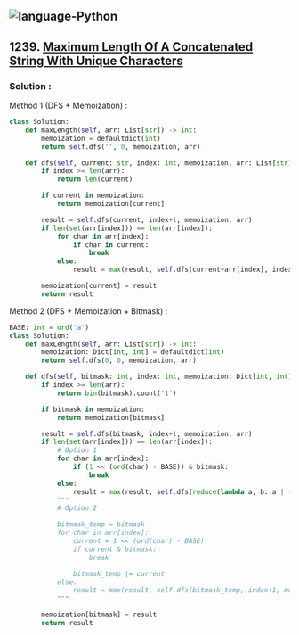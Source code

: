 ![language-Python](https://img.shields.io/badge/Python-ffd43b?style=for-the-badge&logo=PYTHON)
---

## 1239. [Maximum Length Of A Concatenated String With Unique Characters](https://leetcode.com/problems/maximum-length-of-a-concatenated-string-with-unique-characters)

### Solution :

Method 1 (DFS + Memoization) :
```python
class Solution:
    def maxLength(self, arr: List[str]) -> int:
        memoization = defaultdict(int)
        return self.dfs('', 0, memoization, arr)

    def dfs(self, current: str, index: int, memoization, arr: List[str]) -> int:
        if index >= len(arr):
            return len(current)

        if current in memoization:
            return memoization[current]

        result = self.dfs(current, index+1, memoization, arr)
        if len(set(arr[index])) == len(arr[index]):
            for char in arr[index]:
                if char in current:
                    break
            else:
                result = max(result, self.dfs(current+arr[index], index+1, memoization, arr))

        memoization[current] = result
        return result
```

Method 2 (DFS + Memoization + Bitmask) :
```python
BASE: int = ord('a')
class Solution:
    def maxLength(self, arr: List[str]) -> int:
        memoization: Dict[int, int] = defaultdict(int)
        return self.dfs(0, 0, memoization, arr)

    def dfs(self, bitmask: int, index: int, memoization: Dict[int, int], arr: List[str]) -> int:
        if index >= len(arr):
            return bin(bitmask).count('1')

        if bitmask in memoization:
            return memoization[bitmask]

        result = self.dfs(bitmask, index+1, memoization, arr)
        if len(set(arr[index])) == len(arr[index]):
            # Option 1
            for char in arr[index]:
                if (1 << (ord(char) - BASE)) & bitmask:
                    break
            else:
                result = max(result, self.dfs(reduce(lambda a, b: a | (1 << (ord(b) - BASE)), arr[index], bitmask), index+1, memoization, arr))
            """
            # Option 2

            bitmask_temp = bitmask
            for char in arr[index]:
                current = 1 << (ord(char) - BASE)
                if current & bitmask:
                    break

                bitmask_temp |= current
            else:
                result = max(result, self.dfs(bitmask_temp, index+1, memoization, arr))
            """

        memoization[bitmask] = result
        return result
```
